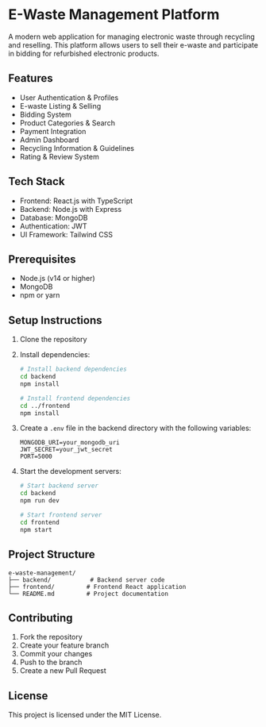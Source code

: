 # E-Waste Management Platform

A modern web application for managing electronic waste through recycling and reselling. This platform allows users to sell their e-waste and participate in bidding for refurbished electronic products.

## Features

- User Authentication & Profiles
- E-waste Listing & Selling
- Bidding System
- Product Categories & Search
- Payment Integration
- Admin Dashboard
- Recycling Information & Guidelines
- Rating & Review System

## Tech Stack

- Frontend: React.js with TypeScript
- Backend: Node.js with Express
- Database: MongoDB
- Authentication: JWT
- UI Framework: Tailwind CSS

## Prerequisites

- Node.js (v14 or higher)
- MongoDB
- npm or yarn

## Setup Instructions

1. Clone the repository
2. Install dependencies:
   ```bash
   # Install backend dependencies
   cd backend
   npm install

   # Install frontend dependencies
   cd ../frontend
   npm install
   ```

3. Create a `.env` file in the backend directory with the following variables:
   ```
   MONGODB_URI=your_mongodb_uri
   JWT_SECRET=your_jwt_secret
   PORT=5000
   ```

4. Start the development servers:
   ```bash
   # Start backend server
   cd backend
   npm run dev

   # Start frontend server
   cd frontend
   npm start
   ```

## Project Structure

```
e-waste-management/
├── backend/           # Backend server code
├── frontend/         # Frontend React application
└── README.md         # Project documentation
```

## Contributing

1. Fork the repository
2. Create your feature branch
3. Commit your changes
4. Push to the branch
5. Create a new Pull Request

## License

This project is licensed under the MIT License. 